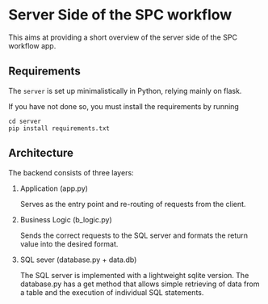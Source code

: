 # Server Side of the SPC workflow
This aims at providing a short overview of the server side of the SPC workflow app.
## Requirements
The `server` is set up minimalistically in Python, relying mainly on flask.

If you have not done so, you must install the requirements by running
```shell
cd server
pip install requirements.txt
```

## Architecture
The backend consists of three layers:

1. Application (app.py)

   Serves as the entry point and re-routing of requests from the client.
2. Business Logic (b_logic.py)

   Sends the correct requests to the SQL server and formats the return value into the desired format.
3. SQL sever (database.py + data.db)

   The SQL server is implemented with a lightweight sqlite version. The database.py has a get method that allows
   simple retrieving of data from a table and the execution of individual SQL statements.
